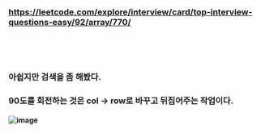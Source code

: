 ### https://leetcode.com/explore/interview/card/top-interview-questions-easy/92/array/770/
### <br/><br/>

### 아쉽지만 검색을 좀 해봤다.
### 90도를 회전하는 것은 col -> row로 바꾸고 뒤집어주는 작업이다.
#### ![image](https://github.com/user-attachments/assets/640ec477-50b0-496f-afae-a81c23a5daef)
